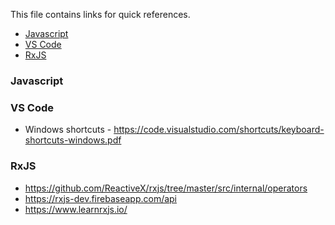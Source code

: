 This file contains links for quick references. 


* [Javascript](#javascript)
* [VS Code](#vs-code)
* [RxJS](#rxjs)


### Javascript



### VS Code
- Windows shortcuts - https://code.visualstudio.com/shortcuts/keyboard-shortcuts-windows.pdf

### RxJS
- https://github.com/ReactiveX/rxjs/tree/master/src/internal/operators 
- https://rxjs-dev.firebaseapp.com/api 
- https://www.learnrxjs.io/
